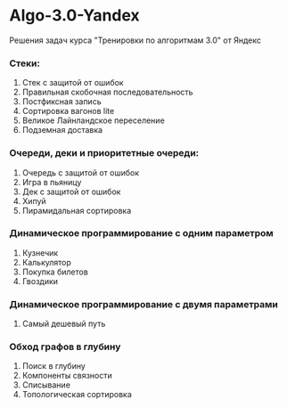 # Algo-3.0-Yandex
Решения задач курса "Тренировки по алгоритмам 3.0" от Яндекс
### Стеки:
1. Стек с защитой от ошибок
2. Правильная скобочная последовательность
3. Постфиксная запись
4. Сортировка вагонов lite
5. Великое Лайнландское переселение
6. Подземная доставка
### Очереди, деки и приоритетные очереди:
1. Очередь с защитой от ошибок
2. Игра в пьяницу
3. Дек с защитой от ошибок
4. Хипуй
5. Пирамидальная сортировка
###	Динамическое программирование с одним параметром
1. Кузнечик
2. Калькулятор
3. Покупка билетов
4. Гвоздики
### Динамическое программирование с двумя параметрами
1. Самый дешевый путь
### Обход графов в глубину
1. Поиск в глубину
2. Компоненты связности
3. Списывание
4. Топологическая сортировка
